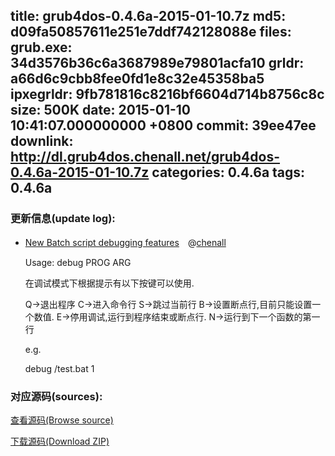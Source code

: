 title: grub4dos-0.4.6a-2015-01-10.7z
md5: d09fa50857611e251e7ddf742128088e
files:
  grub.exe: 34d3576b36c6a3687989e79801acfa10
  grldr: a66d6c9cbb8fee0fd1e8c32e45358ba5
  ipxegrldr: 9fb781816c8216bf6604d714b8756c8c
size: 500K
date: 2015-01-10 10:41:07.000000000 +0800
commit: 39ee47ee
downlink: http://dl.grub4dos.chenall.net/grub4dos-0.4.6a-2015-01-10.7z
categories: 0.4.6a
tags: 0.4.6a
---


### 更新信息(update log):
  * [New Batch script debugging features](https://github.com/chenall/grub4dos/commit/124236f480cef54f3514ecbe8d8f159b284e909c)　@[chenall](https://github.com/chenall)
    
    Usage:
    debug PROG ARG
    
    在调试模式下根据提示有以下按键可以使用.
    
    Q->退出程序
    C->进入命令行
    S->跳过当前行
    B->设置断点行,目前只能设置一个数值.
    E->停用调试,运行到程序结束或断点行.
    N->运行到下一个函数的第一行
    
    e.g.
    
    debug /test.bat 1

### 对应源码(sources):
  [查看源码(Browse source)](https://github.com/chenall/grub4dos/tree/124236f480cef54f3514ecbe8d8f159b284e909c)

  [下载源码(Download ZIP)](https://github.com/chenall/grub4dos/archive/124236f480cef54f3514ecbe8d8f159b284e909c.zip)
